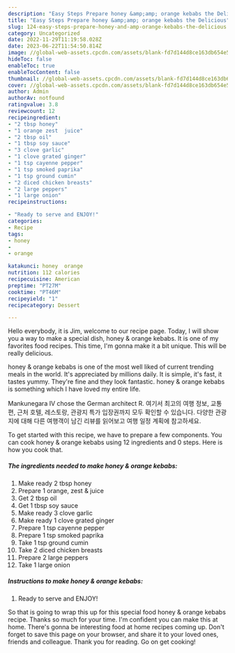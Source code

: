 ```yaml
---
description: "Easy Steps Prepare honey &amp;amp; orange kebabs the Delicious"
title: "Easy Steps Prepare honey &amp;amp; orange kebabs the Delicious"
slug: 124-easy-steps-prepare-honey-and-amp-orange-kebabs-the-delicious
category: Uncategorized
date: 2022-11-29T11:19:58.028Z
date: 2023-06-22T11:54:50.814Z
image: //global-web-assets.cpcdn.com/assets/blank-fd7d144d8ce163db654e5a02c40b08a2775adb7897d16e4062681dc7e1b2800f.png
hideToc: false
enableToc: true
enableTocContent: false
thumbnail: //global-web-assets.cpcdn.com/assets/blank-fd7d144d8ce163db654e5a02c40b08a2775adb7897d16e4062681dc7e1b2800f.png
cover: //global-web-assets.cpcdn.com/assets/blank-fd7d144d8ce163db654e5a02c40b08a2775adb7897d16e4062681dc7e1b2800f.png
author: Admin
authorAv: notfound
ratingvalue: 3.8
reviewcount: 12
recipeingredient:
- "2 tbsp honey"
- "1 orange zest  juice"
- "2 tbsp oil"
- "1 tbsp soy sauce"
- "3 clove garlic"
- "1 clove grated ginger"
- "1 tsp cayenne pepper"
- "1 tsp smoked paprika"
- "1 tsp ground cumin"
- "2 diced chicken breasts"
- "2 large peppers"
- "1 large onion"
recipeinstructions:

- "Ready to serve and ENJOY!"
categories:
- Recipe
tags:
- honey
- 
- orange

katakunci: honey  orange 
nutrition: 112 calories
recipecuisine: American
preptime: "PT27M"
cooktime: "PT46M"
recipeyield: "1"
recipecategory: Dessert

---
```



Hello everybody, it is Jim, welcome to our recipe page. Today, I will show you a way to make a special dish, honey &amp; orange kebabs. It is one of my favorites food recipes. This time, I'm gonna make it a bit unique. This will be really delicious.

honey &amp; orange kebabs is one of the most well liked of current trending meals in the world. It's appreciated by millions daily. It is simple, it's fast, it tastes yummy. They're fine and they look fantastic. honey &amp; orange kebabs is something which I have loved my entire life.

Mankunegara IV chose the German architect R. 여기서 최고의 여행 정보, 교통편, 근처 호텔, 레스토랑, 관광지 특가 입장권까지 모두 확인할 수 있습니다. 다양한 관광지에 대해 다른 여행객이 남긴 리뷰를 읽어보고 여행 일정 계획에 참고하세요.


To get started with this recipe, we have to prepare a few components. You can cook honey &amp; orange kebabs using 12 ingredients and 0 steps. Here is how you cook that.

<!--inarticleads1-->

##### The ingredients needed to make honey &amp; orange kebabs:

1. Make ready 2 tbsp honey
1. Prepare 1 orange, zest &amp; juice
1. Get 2 tbsp oil
1. Get 1 tbsp soy sauce
1. Make ready 3 clove garlic
1. Make ready 1 clove grated ginger
1. Prepare 1 tsp cayenne pepper
1. Prepare 1 tsp smoked paprika
1. Take 1 tsp ground cumin
1. Take 2 diced chicken breasts
1. Prepare 2 large peppers
1. Take 1 large onion




<!--inarticleads2-->

##### Instructions to make honey &amp; orange kebabs:


1. Ready to serve and ENJOY!



So that is going to wrap this up for this special food honey &amp; orange kebabs recipe. Thanks so much for your time. I'm confident you can make this at home. There's gonna be interesting food at home recipes coming up. Don't forget to save this page on your browser, and share it to your loved ones, friends and colleague. Thank you for reading. Go on get cooking!

